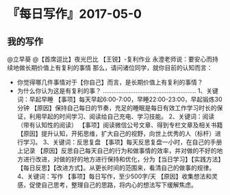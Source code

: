 # 『每日写作』2017-05-0

## 我的写作

@立早葵 @【首席逗比】夜光巴比 
【王锐】-复利作业
永澄老师说：要安心而持续地做长期价值上有复利的事情
那么，请问诸位同学，就你目前的认知而言：
- 你觉得哪几件事情对于【你自己】而言，是长期价值上有复利的事情？
- 为什么你认为这是有复利的事？
………………………………………………
1、关键词：早起早睡
【事项】每天早起6:00-7:00，早睡22:00-23:00，早起锻炼30分钟
【原因】保持自己每日的节奏，充足的睡眠是每日有效工作学习时长的保证，利用早起的时间学习、阅读给自己充电、学习技能。
2、关键词：阅读（带有认知性的阅读）
【事项】阅读微信公号文章、得到专栏文章及相关书籍
【原因】提升认知，开拓思维，扩大自己的视野，向世上优秀的人（标杆）进行学习。
3、关键词：反思复盘
【事项】每天反思复盘一小时，在自己的手册上记录
【原因】反思自己每天自己的行为和做事情的效率，并对做的不好的地方进行改进，对做的好的地方进行保持和优化，分为【当日学习】【实践方法】【每日反思】【改进方式】。从更长时间的范围来，看清自己的做事的规律。
4、关键词：写作
【事项】每日写作，至少500字/天
【原因】收集想法和灵感，促使自己思考，整理自己的思路，将内心的想法写下缓解焦虑。